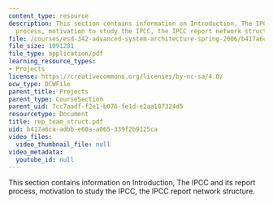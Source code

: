 ```yaml
---
content_type: resource
description: This section contains information on Introduction, The IPCC and its report
  process, motivation to study the IPCC, the IPCC report network structure.
file: /courses/esd-342-advanced-system-architecture-spring-2006/b417a6caadbbe60aa065339f2b9125ca_rep_team_struct.pdf
file_size: 1091281
file_type: application/pdf
learning_resource_types:
- Projects
license: https://creativecommons.org/licenses/by-nc-sa/4.0/
ocw_type: OCWFile
parent_title: Projects
parent_type: CourseSection
parent_uid: 7cc7aadf-f2e1-b076-fe1d-e2aa187324d5
resourcetype: Document
title: rep_team_struct.pdf
uid: b417a6ca-adbb-e60a-a065-339f2b9125ca
video_files:
  video_thumbnail_file: null
video_metadata:
  youtube_id: null
---
```

This section contains information on Introduction, The IPCC and its report process, motivation to study the IPCC, the IPCC report network structure.